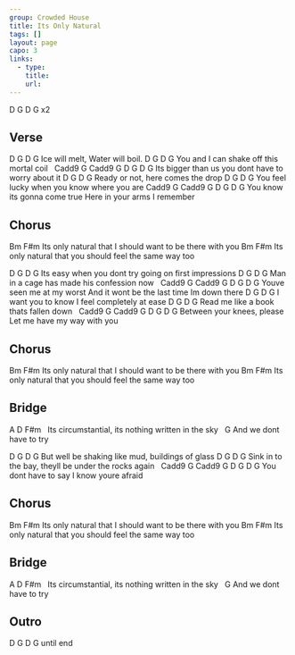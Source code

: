 ```yaml
---
group: Crowded House
title: Its Only Natural
tags: []
layout: page
capo: 3
links: 
  - type: 
    title: 
    url: 
---
```



D G D G x2

## Verse
 D        G      D         G
Ice will melt, Water will boil.
D      G       D                G
You and I can shake off this mortal coil
&nbsp;   Cadd9       G     Cadd9          G           D G D G
Its bigger than us you dont have to worry about it
D         G    D              G
Ready or not, here comes the drop
 D         G             D              G
You feel lucky when you know where you are
Cadd9                    G     Cadd9         G          D G D G
You know its gonna come true Here in your arms I remember

## Chorus
Bm                                         F#m
Its only natural that I should want to be there with you
Bm                                                 F#m
Its only natural that you should feel the same way too

 D        G      D         G
Its easy when you dont try going on first impressions
D      G       D                G
Man in a cage has made his confession now
&nbsp;   Cadd9       G     Cadd9          G           D G D G
Youve seen me at my worst And it wont be the last time Im down there
 D        G      D         G
I want you to know I feel completely at ease
D      G       D                G
Read me like a book thats fallen down
&nbsp;   Cadd9       G     Cadd9          G           D G D G
Between your knees, please Let me have my way with you

## Chorus
Bm                                         F#m
Its only natural that I should want to be there with you
Bm                                                 F#m
Its only natural that you should feel the same way too

## Bridge
A        D                  F#m
&nbsp;    Its circumstantial, its nothing written in the sky
&nbsp; G
And we dont have to try

 D        G      D         G
But well be shaking like mud, buildings of glass
D      G       D                G
Sink in to the bay, theyll be under the rocks again
&nbsp;   Cadd9       G     Cadd9          G           D G D G
You dont have to say  I know youre afraid

## Chorus
Bm                                         F#m
Its only natural that I should want to be there with you
Bm                                                 F#m
Its only natural that you should feel the same way too

## Bridge
A        D                  F#m
&nbsp;    Its circumstantial, its nothing written in the sky
&nbsp; G
And we dont have to try

## Outro
D G D G until end

